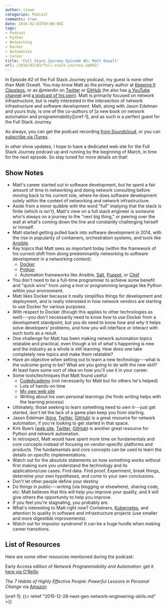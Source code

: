 ```yaml
---
author: slowe
categories: Podcast
comments: true
date: 2016-02-03T00:00:00Z
tags:
- Podcast
- Python
- Networking
- Docker
- Automation
- Career
title: 'Full Stack Journey Episode #2: Matt Oswalt'
url: /2016/02/03/full-stack-journey-ep002/
---
```


In Episode #2 of the Full Stack Journey podcast, my guest is none other than Matt Oswalt. You may know Matt as the primary author at [Keeping It Classless][link-1], or as @mierdin on [Twitter][link-3] or [GitHub][link-4] (he also has [a YouTube channel][link-2] and [a podcast of his own][link-22]). Matt is primarily focused on network infrastructure, but is really interested in the intersection of network infrastructure and software development. Matt, along with Jason Edelman and yours truly, is one of the co-authors of [a new book on network automation and programmability][xref-1], and as such is a perfect guest for the Full Stack Journey.

As always, you can get the podcast recording [from Soundcloud][link-23], or you can [subscribe via iTunes][link-24].

In other show updates, I hope to have a dedicated web site for the Full Stack Journey podcast up and running by the beginning of March, in time for the next episode. So stay tuned for more details on that!

## Show Notes

* Matt's career started out in software development, but he spent a fair amount of time in networking and doing network consulting before moving back to his current role, where he does software development solely within the context of networking and network infrastructure.
* Aside from a minor quibble with the word "full" implying that the stack is finite (which is isn't), Matt's view on a full stack engineer is someone who's always on a journey to the "next big thing," or peering over the wall at what's coming down the line and constantly challenging herself or himself.
* Matt started getting pulled back into software development in 2014, with the rise in popularity of containers, orchestration systems, and tools like [Ansible][link-6].
* Key topics that Matt sees as important today (within the framework of his current shift from doing predominantly networking to software development in a networking context):
    - [Docker][link-7]
    - [Python][link-8]
    - Automation frameworks like Ansible, [Salt][link-9], [Puppet][link-10], or [Chef][link-11]
* You don't need to be a full-time programmer to achieve some benefit and "quick wins" from using a tool or programming language like Python within your environment.
* Matt likes Docker because it really simplifies things for development and deployment, and is really interested in how network vendors are starting to use Docker for various purposes.
* With respect to Docker (though this applies to other technologies as well)---you don't necessarily need to know _how_ to use Docker from a development standpoint, but you do need to know _how_ and _why_ it helps solve developers' problems, and how you will interface or interact with such tools as a result.
* One challenge for Matt has been making network automation topics relatable and practical, even though a lot of what's happening is new and the industry as a whole is still learning. How does one take completely new topics and make them relatable?
* Have an objective when setting out to learn a new technology---what is the outcome going to be? What are you going to do with the new skill? At least have some sort of idea on how you'll use it in your career.
* Some tools/techniques that Matt found useful:
    - [CodeAcademy][link-13] (not necessarily for Matt but for others he's helped)
    - Lots of hands-on time
    - [My own web site][link-12]
    - Writing about his own personal learnings (he finds writing helps with the learning process)
* Ultimately, those seeking to learn something need to _own_ it---just get started, don't let the lack of a game plan keep you from starting.
* Jason Edelman ([blog][link-15], [Twitter][link-16], [GitHub][link-17]) is a great resource for network automation, if you're looking to get started in that space.
* Kirk Byers ([web site][link-18], [Twitter][link-19], [GitHub][link-20]) is another great resource for Python and network automation.
* In retrospect, Matt would have spent more time on fundamentals and core concepts instead of focusing on vendor-specific platforms and products. The fundamentals and core concepts can be used to learn the details on specific implementations.
* Watch out for the absolute statements on how something works without first making sure you understand the technology and its applications/use cases. Find data. Find proof. Experiment, break things, determine your own hypotheses, and come to your own conclusions.
* Don't let other people define your destiny.
* Do things in public---writing (via blogging or elsewhere), sharing code, etc. Matt believes that this will help you improve your quality, and it will give others the opportunity to help you improve.
* If you feel you're stagnating, you probably are.
* What's interesting to Matt right now? Containers, [Kubernetes][link-21], and attention to quality in software and infrastructure projects (use smaller and more digestible improvements).
* Watch out for impostor syndrome! It can be a huge hurdle when making career transitions.

## List of Resources

Here are some other resources mentioned during the podcast:

Early Access edition of _Network Programmability and Automation_: get it [here via O'Reilly][link-5]

_The 7 Habits of Highly Effective People: Powerful Lessons in Personal Change_ via [Amazon][link-14]





[link-1]: https://keepingitclassless.net
[link-2]: https://www.youtube.com/user/keepingitclassless
[link-3]: https://twitter.com/mierdin
[link-4]: https://github.com/mierdin
[link-5]: http://shop.oreilly.com/product/0636920042082.do
[link-6]: http://www.ansible.com/
[link-7]: https://www.docker.com/
[link-8]: https://www.python.org/
[link-9]: http://saltstack.com/
[link-10]: https://puppetlabs.com/
[link-11]: https://www.chef.io/chef/
[link-12]: http://blog.scottlowe.org
[link-13]: https://www.codecademy.com/
[link-14]: http://www.amazon.com/The-Habits-Highly-Effective-People/dp/0743269519
[link-15]: http://jedelman.com
[link-16]: https://twitter.com/jedelman8
[link-17]: https://github.com/jedelman8
[link-18]: https://pynet.twb-tech.com
[link-19]: https://twitter.com/kirkbyers
[link-20]: https://github.com/ktbyers
[link-21]: http://kubernetes.io/
[link-22]: http://classcblock.com/
[link-23]: https://soundcloud.com/fullstackjourney
[link-24]: https://itunes.apple.com/us/podcast/full-stack-journey/id1073172158?mt=2
[xref-1]: {{< relref "2015-12-28-next-gen-network-engineering-skills.md" >}}
